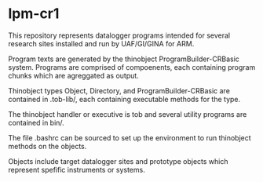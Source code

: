 # lpm-cr1

This repository represents datalogger programs intended for several
research sites installed and run by UAF/GI/GINA for ARM.

Program texts are generated by the thinobject ProgramBuilder-CRBasic
system.  Programs are comprised of compoenents, each containing
program chunks which are agreggated as output.

Thinobject types Object, Directory, and ProgramBuilder-CRBasic are
contained in .tob-lib/, each containing executable methods for the
type.

The thinobject handler or executive is tob and several utility 
programs are contained in bin/.

The file .bashrc can be sourced to set up the environment to 
run thinobject methods on the objects.

Objects include target datalogger sites and prototype objects
which represent spefific instruments or systems.
